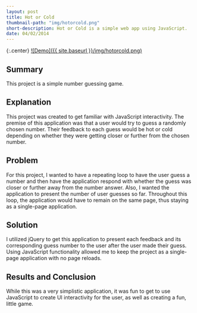 ```yaml
---
layout: post
title: Hot or Cold
thumbnail-path: "img/hotorcold.png"
short-description: Hot or Cold is a simple web app using JavaScript.
date: 04/02/2014
---
```


{:.center}
[![Demo]({{ site.baseurl }}/img/hotorcold.png)](https://caseybennington.github.io/hot-or-cold)

## Summary

This project is a simple number guessing game.

## Explanation

This project was created to get familiar with JavaScript interactivity. The premise of this application was that a user would try to guess a randomly chosen number. Their feedback to each guess would be hot or cold depending on whether they were getting closer or further from the chosen number.

## Problem

For this project, I wanted to have a repeating loop to have the user guess a number and then have the application respond with whether the guess was closer or further away from the number answer. Also, I wanted the application to present the number of user guesses so far. Throughout this loop, the application would have to remain on the same page, thus staying as a single-page application.

## Solution

I utilized jQuery to get this application to present each feedback and its corresponding guess number to the user after the user made their guess. Using JavaScript functionality allowed me to keep the project as a single-page application with no page reloads.

## Results and Conclusion

While this was a very simplistic application, it was fun to get to use JavaScript to create UI interactivity for the user, as well as creating a fun, little game.
